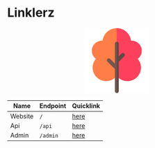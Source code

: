 # Linklerz 

<p align="center">
<img alt="" src="/static/img/tree.png" width="150px">
</p>

Name | Endpoint | Quicklink
------------ | ------------- | -------------
Website | `/` | [here](https://lerz.herokuapp.com/)
Api | `/api` | [here](https://lerz.herokuapp.com/api/sid86_)
Admin | `/admin` | [here](https://lerz.herokuapp.com/admin_dashboard)
